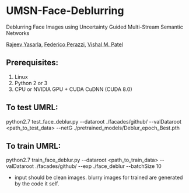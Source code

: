 # UMSN-Face-Deblurring
Deblurring Face Images using Uncertainty Guided Multi-Stream Semantic Networks

[Rajeev Yasarla](https://sites.google.com/view/rajeevyasarla/home), [Federico Perazzi](https://research.adobe.com/person/federico-perazzi/), [Vishal M. Patel](https://engineering.jhu.edu/ece/faculty/vishal-m-patel/)


## Prerequisites:
1. Linux
2. Python 2 or 3
3. CPU or NVIDIA GPU + CUDA CuDNN (CUDA 8.0)

## To test UMRL:
python2.7 test_face_deblur.py --dataroot ./facades/github/ --valDataroot <path_to_test_data> --netG ./pretrained_models/Deblur_epoch_Best.pth

## To train UMRL:
python2.7 train_face_deblur.py --dataroot <path_to_train_data> --valDataroot ./facades/github/ --exp ./face_deblur --batchSize 10

- input should be clean images. blurry images for trained are generated by the code it self.


